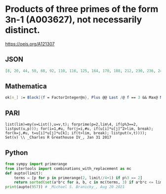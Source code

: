 # Products of three primes of the form 3n\-1 \(A003627\), not necessarily distinct\.
https://oeis.org/A121307
## JSON
```JSON
[8, 20, 44, 50, 68, 92, 110, 116, 125, 164, 170, 188, 212, 230, 236, 242, 275, 284, 290, 332, 356, 374, 404, 410, 425, 428, 452, 470, 506, 524, 530, 548, 575, 578, 590, 596, 605, 638, 668, 692, 710, 716, 725, 764, 782, 788, 830, 890, 902, 908, 932, 935, 956]
```
## Mathematica
```Mathematica
ok[n_] := Block[{f = FactorInteger@n}, Plus @@ Last /@ f == 3 && Max@ Mod[1 + First /@ f, 3] == 0]; Select[Range@ 1000, ok] (* _Giovanni Resta_, Jun 12 2016 *)
```
## PARI
```PARI
list(lim)=my(v=List(),u=v,t); forprime(p=2,lim\4, if(p%3==2, listput(u,p))); for(i=1,#u, for(j=i,#u, if(u[i]*u[j]^2>lim, break); for(k=j,#u, t=u[i]*u[j]*u[k]; if(t>lim, break); listput(v,t)))); Set(v) \\ _Charles R Greathouse IV_, Jan 31 2017
```
## Python
```Python
from sympy import primerange
from itertools import combinations_with_replacement as mc
def aupto(limit):
    terms = [p for p in primerange(2, limit//4+1) if p%3 == 2]
    return sorted(set(a*b*c for a, b, c in mc(terms, 3) if a*b*c <= limit))
print(aupto(957)) # _Michael S. Branicky_, Aug 20 2021
```
